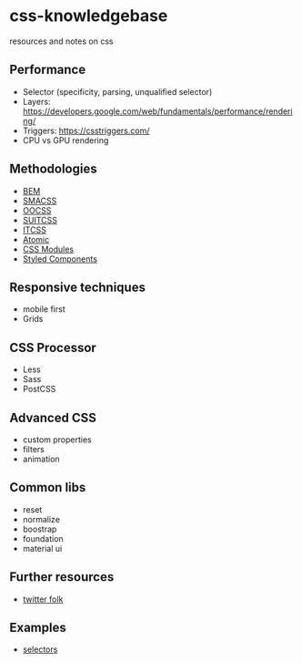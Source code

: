 # css-knowledgebase
resources and notes on css

## Performance

- Selector (specificity, parsing, unqualified selector)
- Layers: https://developers.google.com/web/fundamentals/performance/rendering/
- Triggers: https://csstriggers.com/
- CPU vs GPU rendering

## Methodologies

- [BEM](http://getbem.com/introduction/)
- [SMACSS](https://smacss.com/)
- [OOCSS](http://oocss.org/)
- [SUITCSS](http://suitcss.github.io/)
- [ITCSS](http://www.creativebloq.com/web-design/manage-large-css-projects-itcss-101517528)
- [Atomic](https://acss.io/)
- [CSS Modules](https://github.com/css-modules/css-modules)
- [Styled Components](https://github.com/styled-components/styled-components)


## Responsive techniques

- mobile first
- Grids

## CSS Processor

- Less
- Sass
- PostCSS

## Advanced CSS

- custom properties
- filters
- animation

## Common libs

- reset
- normalize
- boostrap
- foundation
- material ui
  

## Further resources

- [twitter folk](https://github.com/vlad-saling/web/blob/master/README.md#twitter-accounts)

## Examples

- [selectors](https://github.com/vlad-saling/web/blob/master/css/selectors.css)
